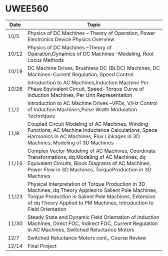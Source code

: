# UWEE560

| Date  | Topic                                                                                                                                                                                                                                 |
| ----- | ----------------------------------------------------------------------------------------------------------------------------------------------------- |
| 10/5  | Physics of DC Machines – Theory of Operation, Power Electronics Device Physics Overview                                                                                                                                               |
| 10/12 | Physics of DC Machines –Theory of Operation,Dynamics of DC Machines –Modeling, Root Locus Methods                                                                                                                                     |
| 10/19 | DC Machine Drives, Brushless DC (BLDC) Machines, DC Machines–Current Regulation, Speed Control                                                                                                                                        |
| 10/26 | Introduction to AC Machines,Induction Machine Per Phase Equivalent Circuit, Speed-Torque Curve of Induction Machines, Per Unit Representation                                                                                         |
| 11/2  | Introduction to AC Machine Drives –VFDs, V/Hz Control of Induction Machines,Pulse Width Modulation Techniques                                                                                                                         |
| 11/9  | Coupled Circuit Modeling of AC Machines, Winding Functions, AC Machine Inductance Calculations, Space Harmonics in AC Machines, Flux Linkages in 3D Machines, Modeling of 3D Machines                                                 |
| 11/16 | Complex Vector Modeling of AC Machines, Coordinate Transformations, dq Modeling of AC Machines, dq Equivalent Circuits, Block Diagrams of AC Machines, Power Flow in 3D Machines, TorqueProduction in 3D Machines                     |
| 11/23 | Physical Interpretation of Torque Production in 3D Machines, dq Theory Applied to Salient Pole Machines, Torque Production in Salient Pole Machines, Extension of dq Theory Applied to PM Machines, Introduction to Field Orientation |
| 11/30 | Steady State and Dynamic Field Orientation of Induction Machines, Direct FOC, Indirect FOC, Current Regulation in AC Machines, Switched Reluctance Motors                                                                             |
| 12/7  | Switched Reluctance Motors cont., Course Review                                                                                                                                                                                       |
| 12/14 | Final Project                                                                                                                                                                                                                         |
